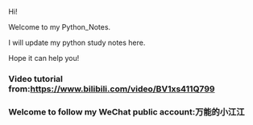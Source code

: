 Hi!

Welcome to my Python_Notes.

I will update my python study notes here.

Hope it can help you!



### Video tutorial from:https://www.bilibili.com/video/BV1xs411Q799

### Welcome to follow my WeChat public account:万能的小江江
